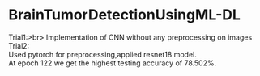 # BrainTumorDetectionUsingML-DL
Trial1:>br>
Implementation of CNN without any preprocessing on images
<br>
Trial2:<br>
Used pytorch for preprocessing,applied resnet18 model.
<br>
At epoch 122 we get the highest testing accuracy of 78.502%.
